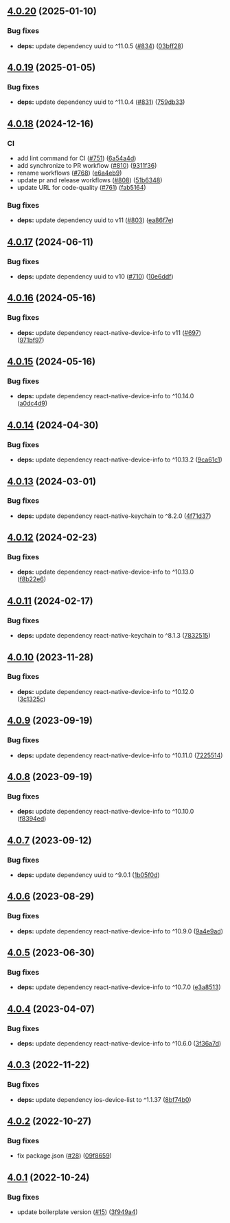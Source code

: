 ## [4.0.20](https://github.com/technology-studio/react-native-device-utils/compare/v4.0.19...v4.0.20) (2025-01-10)


### Bug fixes

* **deps:** update dependency uuid to ^11.0.5 ([#834](https://github.com/technology-studio/react-native-device-utils/issues/834)) ([03bff28](https://github.com/technology-studio/react-native-device-utils/commit/03bff282e7b12c2b97fbcac2d62c7e753784892e))

## [4.0.19](https://github.com/technology-studio/react-native-device-utils/compare/v4.0.18...v4.0.19) (2025-01-05)


### Bug fixes

* **deps:** update dependency uuid to ^11.0.4 ([#831](https://github.com/technology-studio/react-native-device-utils/issues/831)) ([759db33](https://github.com/technology-studio/react-native-device-utils/commit/759db33ed7a3ace238ec6e9798793c3d7d1004fd))

## [4.0.18](https://github.com/technology-studio/react-native-device-utils/compare/v4.0.17...v4.0.18) (2024-12-16)


### CI

* add lint command for CI ([#751](https://github.com/technology-studio/react-native-device-utils/issues/751)) ([6a54a4d](https://github.com/technology-studio/react-native-device-utils/commit/6a54a4df231581d582400e9bf70d30eafeb930a5))
* add synchronize to PR workflow ([#810](https://github.com/technology-studio/react-native-device-utils/issues/810)) ([9311f36](https://github.com/technology-studio/react-native-device-utils/commit/9311f36410a77eeb1d5238ada31b4914ca02669b))
* rename workflows ([#768](https://github.com/technology-studio/react-native-device-utils/issues/768)) ([e6a4eb9](https://github.com/technology-studio/react-native-device-utils/commit/e6a4eb942263e1a6c874a1c7d1336644813bf68d))
* update pr and release workflows ([#808](https://github.com/technology-studio/react-native-device-utils/issues/808)) ([51b6348](https://github.com/technology-studio/react-native-device-utils/commit/51b63488b16e0c91e93aad410636d3d4407520c6))
* update URL for code-quality ([#761](https://github.com/technology-studio/react-native-device-utils/issues/761)) ([fab5164](https://github.com/technology-studio/react-native-device-utils/commit/fab51647872c4bd47b284e6d7762efa0a638621d))


### Bug fixes

* **deps:** update dependency uuid to v11 ([#803](https://github.com/technology-studio/react-native-device-utils/issues/803)) ([ea86f7e](https://github.com/technology-studio/react-native-device-utils/commit/ea86f7e5395121f0ca4074d8f65aa979b7084725))

## [4.0.17](https://github.com/technology-studio/react-native-device-utils/compare/v4.0.16...v4.0.17) (2024-06-11)


### Bug fixes

* **deps:** update dependency uuid to v10 ([#710](https://github.com/technology-studio/react-native-device-utils/issues/710)) ([10e6ddf](https://github.com/technology-studio/react-native-device-utils/commit/10e6ddf830842c8a0218b2ad035d1427d8fc51b8))

## [4.0.16](https://github.com/technology-studio/react-native-device-utils/compare/v4.0.15...v4.0.16) (2024-05-16)


### Bug fixes

* **deps:** update dependency react-native-device-info to v11 ([#697](https://github.com/technology-studio/react-native-device-utils/issues/697)) ([971bf97](https://github.com/technology-studio/react-native-device-utils/commit/971bf971425d03277ca028650bbce966f1be2cb8))

## [4.0.15](https://github.com/technology-studio/react-native-device-utils/compare/v4.0.14...v4.0.15) (2024-05-16)


### Bug fixes

* **deps:** update dependency react-native-device-info to ^10.14.0 ([a0dc4d9](https://github.com/technology-studio/react-native-device-utils/commit/a0dc4d9519f2a4998f450629574e9267a968ecaf))

## [4.0.14](https://github.com/technology-studio/react-native-device-utils/compare/v4.0.13...v4.0.14) (2024-04-30)


### Bug fixes

* **deps:** update dependency react-native-device-info to ^10.13.2 ([9ca61c1](https://github.com/technology-studio/react-native-device-utils/commit/9ca61c1b98126cb592f12e784f3deaebaf6574ca))

## [4.0.13](https://github.com/technology-studio/react-native-device-utils/compare/v4.0.12...v4.0.13) (2024-03-01)


### Bug fixes

* **deps:** update dependency react-native-keychain to ^8.2.0 ([4f71d37](https://github.com/technology-studio/react-native-device-utils/commit/4f71d37915d6e30065f8bad0392e121ae79d6e74))

## [4.0.12](https://github.com/technology-studio/react-native-device-utils/compare/v4.0.11...v4.0.12) (2024-02-23)


### Bug fixes

* **deps:** update dependency react-native-device-info to ^10.13.0 ([f8b22e6](https://github.com/technology-studio/react-native-device-utils/commit/f8b22e6996942e2deac155a2d1716c228a501f59))

## [4.0.11](https://github.com/technology-studio/react-native-device-utils/compare/v4.0.10...v4.0.11) (2024-02-17)


### Bug fixes

* **deps:** update dependency react-native-keychain to ^8.1.3 ([7832515](https://github.com/technology-studio/react-native-device-utils/commit/78325159173249f6e1067d133e0b73285cf06d00))

## [4.0.10](https://github.com/technology-studio/react-native-device-utils/compare/v4.0.9...v4.0.10) (2023-11-28)


### Bug fixes

* **deps:** update dependency react-native-device-info to ^10.12.0 ([3c1325c](https://github.com/technology-studio/react-native-device-utils/commit/3c1325cb0c6ae319a0bb42f9ddad264d66210125))

## [4.0.9](https://github.com/technology-studio/react-native-device-utils/compare/v4.0.8...v4.0.9) (2023-09-19)


### Bug fixes

* **deps:** update dependency react-native-device-info to ^10.11.0 ([7225514](https://github.com/technology-studio/react-native-device-utils/commit/7225514683f62635dd415a4eee8cf7ba395d9217))

## [4.0.8](https://github.com/technology-studio/react-native-device-utils/compare/v4.0.7...v4.0.8) (2023-09-19)


### Bug fixes

* **deps:** update dependency react-native-device-info to ^10.10.0 ([f8394ed](https://github.com/technology-studio/react-native-device-utils/commit/f8394edc8d3139509cce568c3b39e37fc793ce36))

## [4.0.7](https://github.com/technology-studio/react-native-device-utils/compare/v4.0.6...v4.0.7) (2023-09-12)


### Bug fixes

* **deps:** update dependency uuid to ^9.0.1 ([1b05f0d](https://github.com/technology-studio/react-native-device-utils/commit/1b05f0df754588470d662fc871d7a503a380f832))

## [4.0.6](https://github.com/technology-studio/react-native-device-utils/compare/v4.0.5...v4.0.6) (2023-08-29)


### Bug fixes

* **deps:** update dependency react-native-device-info to ^10.9.0 ([9a4e9ad](https://github.com/technology-studio/react-native-device-utils/commit/9a4e9ade281a5237da80e176807e9d095eea4c32))

## [4.0.5](https://github.com/technology-studio/react-native-device-utils/compare/v4.0.4...v4.0.5) (2023-06-30)


### Bug fixes

* **deps:** update dependency react-native-device-info to ^10.7.0 ([e3a8513](https://github.com/technology-studio/react-native-device-utils/commit/e3a8513f32876b571af3651dbddf010d9da83e51))

## [4.0.4](https://github.com/technology-studio/react-native-device-utils/compare/v4.0.3...v4.0.4) (2023-04-07)


### Bug fixes

* **deps:** update dependency react-native-device-info to ^10.6.0 ([3f36a7d](https://github.com/technology-studio/react-native-device-utils/commit/3f36a7dfd87b33a4a86a20194d5dccae650e042a))

## [4.0.3](https://github.com/technology-studio/react-native-device-utils/compare/v4.0.2...v4.0.3) (2022-11-22)


### Bug fixes

* **deps:** update dependency ios-device-list to ^1.1.37 ([8bf74b0](https://github.com/technology-studio/react-native-device-utils/commit/8bf74b05d7d96846a9a7200270e983e133a56126))

## [4.0.2](https://github.com/technology-studio/react-native-device-utils/compare/v4.0.1...v4.0.2) (2022-10-27)


### Bug fixes

* fix package.json ([#28](https://github.com/technology-studio/react-native-device-utils/issues/28)) ([09f8659](https://github.com/technology-studio/react-native-device-utils/commit/09f8659189b40c48b9c960b4ee94612aa12b6aa2))

## [4.0.1](https://github.com/technology-studio/react-native-device-utils/compare/v4.0.0...v4.0.1) (2022-10-24)


### Bug fixes

* update boilerplate version ([#15](https://github.com/technology-studio/react-native-device-utils/issues/15)) ([3f949a4](https://github.com/technology-studio/react-native-device-utils/commit/3f949a41a474d7a71934143645db3ae333ec94cd))
